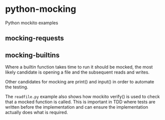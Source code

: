 # python-mocking
Python mockito examples


## mocking-requests

## mocking-builtins

Where a builtin function takes time to run it should be mocked, the most likely candidate is
opening a file and the subsequent reads and writes.

Other candidates for mocking are print() and input() in order to automate the testing.

The ```readfile.py``` example also shows how mockito verify() is used to check that a mocked
function is called.  This is important in TDD where tests are written before
the implementation and can ensure the implementation actually does what is required. 
